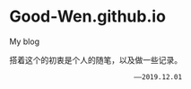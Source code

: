 # Good-Wen.github.io
My blog

搭着这个的初衷是个人的随笔，以及做一些记录。

                                   ——2019.12.01
